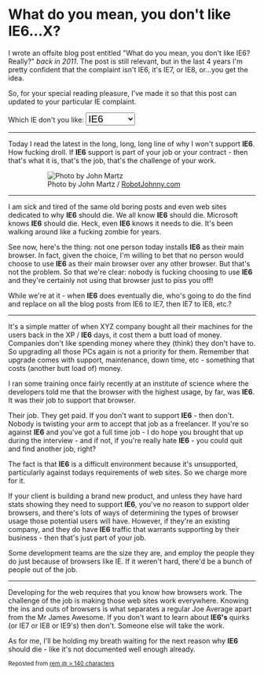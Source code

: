 # What do you mean, you don't like IE6...X?

I wrote an offsite blog post entitled "What do you mean, you don't like IE6? Really?" *back in 2011*. The post is still relevant, but in the last 4 years I'm pretty confident that the complaint isn't IE6, it's IE7, or IE8, or...you get the idea.

So, for your special reading pleasure, I've made it so that this post can updated to your particular IE complaint.

<!--more-->

Which IE don't you like: <select id="ie-selection" style="font-size: 20px; width: 100px"><option>ALL THE BROWSERS!!!</option><option>IE5</option><option selected>IE6</option><option>IE7</option><option>IE8</option><option>IE9</option><option>IE10</option><option>FUTURE IE!</option></select>
<script>
window.onload = function () {
  $('#ie-selection').on('change', function () {
    $('.browser').text(this.value);
  });
};
</script>

---

Today I read the latest in the long, long, long line of why I won't support <strong class="browser">IE6</strong>. How fucking droll. If <strong class="browser">IE6</strong> support is part of your job or your contract - then that's what it is, that's the job, that's the challenge of your work.

<figure>
<figure><img class="withcredit" src="https://farm4.staticflickr.com/3609/3629069606_3d1a1cd8fb_b.jpg" title="Photo by John Martz"><figcaption class="credit">Photo by John Martz / <a href="http://RobotJohnny.com">RobotJohnny.com</a></figcaption></figure>
</figure>

---

I am sick and tired of the same old boring posts and even web sites dedicated to why <strong class="browser">IE6</strong> should die. We all know <strong class="browser">IE6</strong> should die. Microsoft knows <strong class="browser">IE6</strong> should die. Heck, even <strong class="browser">IE6</strong> knows it needs to die. It's been walking around like a fucking zombie for years.

See now, here's the thing: not one person today installs <strong class="browser">IE6</strong> as their main browser. In fact, given the choice, I'm willing to bet that no person would choose to use <strong class="browser">IE6</strong> as their main browser over any other browser. But that's not the problem. So that we're clear: nobody is fucking choosing to use <strong class="browser">IE6</strong> and they're certainly not using that browser just to piss you off!

While we're at it - when <strong class="browser">IE6</strong> does eventually die, who's going to do the find and replace on all the blog posts from IE6 to IE7, then IE7 to IE8, etc.?

---

It's a simple matter of when XYZ company bought all their machines for the users back in the XP / <strong class="browser">IE6</strong> days, it cost them a butt load of money. Companies don't like spending money where they (think) they don't have to. So upgrading all those PCs again is not a priority for them. Remember that upgrade comes with support, maintenance, down time, etc - something that costs (another butt load of) money.

I ran some training once fairly recently at an institute of science where the developers told me that the browser with the highest usage, by far, was <strong class="browser">IE6</strong>. It was their job to support that browser.

Their job. They get paid. If you don't want to support <strong class="browser">IE6</strong> - then don't. Nobody is twisting your arm to accept that job as a freelancer. If you're so against <strong class="browser">IE6</strong> and you've got a full time job - I do hope you brought that up during the interview - and if not, if you're really hate <strong class="browser">IE6</strong> - you could quit and find another job, right?

The fact is that <strong class="browser">IE6</strong> is a difficult environment because it's unsupported, particularly against todays requirements of web sites. So we charge more for it.

If your client is building a brand new product, and unless they have hard stats showing they need to support <strong class="browser">IE6</strong>, you've no reason to support older browsers, and there's lots of ways of determining the types of browser usage those potential users will have. However, if they're an existing company, and they do have <strong class="browser">IE6</strong> traffic that warrants supporting by their business - then that's just part of your job.

Some development teams are the size they are, and employ the people they do just because of browsers like IE. If it weren't hard, there'd be a bunch of people out of the job.

---

Developing for the web requires that you know how browsers work. The challenge of the job is making those web sites work everywhere. Knowing the ins and outs of browsers is what separates a regular Joe Average apart from the Mr James Awesome. If you don't want to learn about <strong class="browser">IE6's</strong> quirks (or IE7 or IE8 or IE9's) then don't. Someone else will take the work.

As for me, I'll be holding my breath waiting for the next reason why <strong class="browser">IE6</strong> should die - like it's not documented well enough already.

<small>Reposted from [rem @ > 140 characters](http://remy.tumblr.com/post/8334086394/what-do-you-mean-you-dont-like-ie6-really)</small>